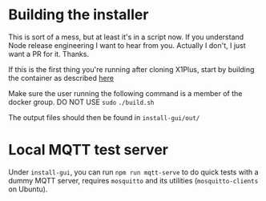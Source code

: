 # Building the installer

This is sort of a mess, but at least it's in a script now. If you understand
Node release engineering I want to hear from you. Actually I don't, I just want
a PR for it. Thanks.

If this is the first thing you're running after cloning X1Plus, start by
building the container as described [here](https://github.com/X1Plus/X1Plus?tab=readme-ov-file#how-do-i-get-started)

Make sure the user running the following command is a member of the docker
group. DO NOT USE `sudo`
```./build.sh```

The output files should then be found in `install-gui/out/`

# Local MQTT test server

Under `install-gui`, you can run `npm run mqtt-serve` to do quick tests with 
a dummy MQTT server, requires `mosquitto` and its utilities (`mosquitto-clients` 
on Ubuntu).